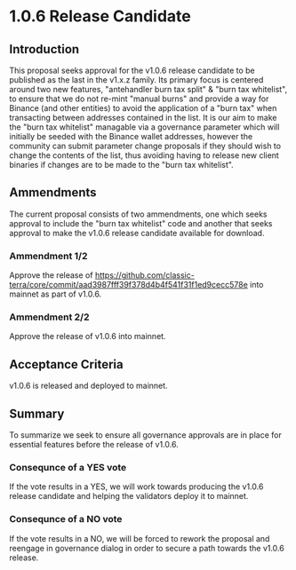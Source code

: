 # 1.0.6 Release Candidate

## Introduction
This proposal seeks approval for the v1.0.6 release candidate to be published as the last in the v1.x.z family. Its primary focus is centered around two new features, "antehandler burn tax split" & "burn tax whitelist", to ensure that we do not re-mint "manual burns" and provide a way for Binance (and other entities) to avoid the application of a "burn tax" when transacting between addresses contained in the list. It is our aim to make the "burn tax whitelist" managable via a governance parameter which will initially be seeded with the Binance wallet addresses, however the community can submit parameter change proposals if they should wish to change the contents of the list, thus avoiding having to release new client binaries if changes are to be made to the "burn tax whitelist".

## Ammendments
The current proposal consists of two ammendments, one which seeks approval to include the "burn tax whitelist" code and another that seeks approval to make the v1.0.6 release candidate available for download.

### Ammendment 1/2
Approve the release of https://github.com/classic-terra/core/commit/aad3987fff39f378d4b4f541f31f1ed9cecc578e into mainnet as part of v1.0.6.

### Ammendment 2/2
Approve the release of v1.0.6 into mainnet.

## Acceptance Criteria
v1.0.6 is released and deployed to mainnet.

## Summary
To summarize we seek to ensure all governance approvals are in place for essential features before the release of v1.0.6. 

### Consequnce of a YES vote
If the vote results in a YES, we will work towards producing the v1.0.6 release candidate and helping the validators deploy it to mainnet.

### Consequnce of a NO vote
If the vote results in a NO, we will be forced to rework the proposal and reengage in governance dialog in order to secure a path towards the v1.0.6 release.

